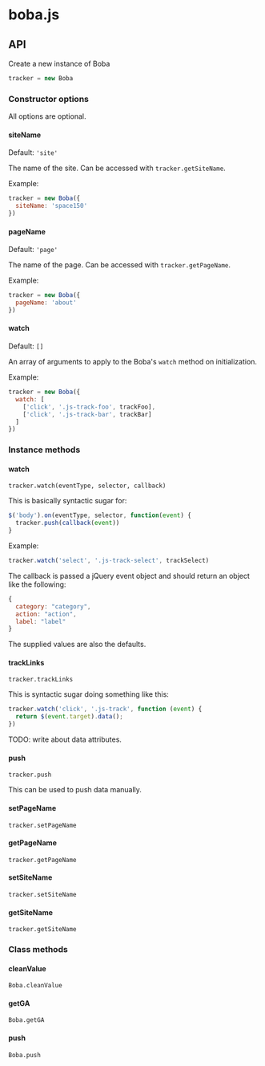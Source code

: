 # boba.js

## API

Create a new instance of Boba

```js
tracker = new Boba
```

### Constructor options

All options are optional.

#### siteName

Default: `'site'`

The name of the site. Can be accessed with `tracker.getSiteName`.

Example:

```js
tracker = new Boba({
  siteName: 'space150'
})
```

#### pageName

Default: `'page'`

The name of the page. Can be accessed with `tracker.getPageName`.

Example:

```js
tracker = new Boba({
  pageName: 'about'
})
```

#### watch

Default: `[]`

An array of arguments to apply to the Boba's `watch` method on
initialization.

Example:

```js
tracker = new Boba({
  watch: [
    ['click', '.js-track-foo', trackFoo],
    ['click', '.js-track-bar', trackBar]
  ]
})
```

### Instance methods

#### watch

`tracker.watch(eventType, selector, callback)`

This is basically syntactic sugar for:

```js
$('body').on(eventType, selector, function(event) {
  tracker.push(callback(event))
}
```

Example:

```js
tracker.watch('select', '.js-track-select', trackSelect)
```

The callback is passed a jQuery event object and should return an object like
the following:

```js
{
  category: "category",
  action: "action",
  label: "label"
}
```

The supplied values are also the defaults.

#### trackLinks

`tracker.trackLinks`

This is syntactic sugar doing something like this:

```js
tracker.watch('click', '.js-track', function (event) {
  return $(event.target).data();
})
```

TODO: write about data attributes.

#### push

`tracker.push`

This can be used to push data manually.

#### setPageName

`tracker.setPageName`

#### getPageName

`tracker.getPageName`

#### setSiteName

`tracker.setSiteName`

#### getSiteName

`tracker.getSiteName`

### Class methods

#### cleanValue

`Boba.cleanValue`

#### getGA

`Boba.getGA`

#### push

`Boba.push`
